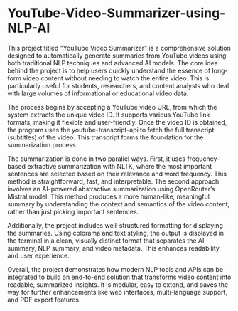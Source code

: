 # YouTube-Video-Summarizer-using-NLP-AI
This project titled "YouTube Video Summarizer" is a comprehensive solution designed to automatically generate summaries from YouTube videos using both traditional NLP techniques and advanced AI models. The core idea behind the project is to help users quickly understand the essence of long-form video content without needing to watch the entire video. This is particularly useful for students, researchers, and content analysts who deal with large volumes of informational or educational video data.

The process begins by accepting a YouTube video URL, from which the system extracts the unique video ID. It supports various YouTube link formats, making it flexible and user-friendly. Once the video ID is obtained, the program uses the youtube-transcript-api to fetch the full transcript (subtitles) of the video. This transcript forms the foundation for the summarization process.

The summarization is done in two parallel ways. First, it uses frequency-based extractive summarization with NLTK, where the most important sentences are selected based on their relevance and word frequency. This method is straightforward, fast, and interpretable. The second approach involves an AI-powered abstractive summarization using OpenRouter’s Mistral model. This method produces a more human-like, meaningful summary by understanding the context and semantics of the video content, rather than just picking important sentences.

Additionally, the project includes well-structured formatting for displaying the summaries. Using colorama and text styling, the output is displayed in the terminal in a clean, visually distinct format that separates the AI summary, NLP summary, and video metadata. This enhances readability and user experience.

Overall, the project demonstrates how modern NLP tools and APIs can be integrated to build an end-to-end solution that transforms video content into readable, summarized insights. It is modular, easy to extend, and paves the way for further enhancements like web interfaces, multi-language support, and PDF export features.
